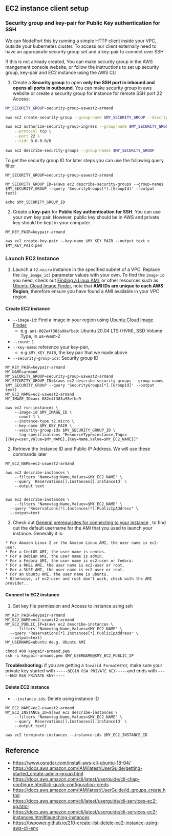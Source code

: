 



## EC2 instance client setup

### Security group and key-pair for Public Key authentication for SSH

We can NodePort this by running a simple HTTP client inside your VPC, outside your kubernetes cluster.  To access our client externally need to have an appropirate security group set and a key-pair to connect over SSH

If this is not already created, You can make security group in the AWS mangement console website, or follow the instructions to set up security group, key-pair and EC2 instance using the AWS CLI

1. Create a **Security group** to open **only the SSH port in inbound and opens all ports in outbound**. You can make security group in aws website or create a security group for instance for remote SSH port 22 Access:

```bash
MY_SECURITY_GROUP=security-group-uswest2-armand

aws ec2 create-security-group --group-name $MY_SECURITY_GROUP --description "security group with open port 22"

aws ec2 authorize-security-group-ingress --group-name $MY_SECURITY_GROUP \
	--protocol tcp \
	--port 22 \
	--cidr 0.0.0.0/0
															
aws ec2 describe-security-groups --group-names $MY_SECURITY_GROUP
```

To get the security group ID for later steps you can use the following query filter

```
MY_SECURITY_GROUP=security-group-uswest2-armand

MY_SECURITY_GROUP_ID=$(aws ec2 describe-security-groups --group-names $MY_SECURITY_GROUP --query 'SecurityGroups[*].[GroupId]' --output text)

echo $MY_SECURITY_GROUP_ID
```

2. Create a **key-pair** for **Public Key authentication for SSH**. You can use your own key pair. However, public key should be in AWS and private key should be kept in your computer.

```
MY_KEY_PAIR=keypair-armand

aws ec2 create-key-pair --key-name $MY_KEY_PAIR --output text > $MY_KEY_PAIR.pem
```

### Launch EC2 Instance

1.  Launch a `t2.micro` instance in the specified subnet of a VPC. Replace the `[my_image_id]` parameter values with your own. To find the `image-id` you need, check out [Finding a Linux AMI](https://docs.aws.amazon.com/AWSEC2/latest/UserGuide/finding-an-ami.html), or other resources such as [Ubuntu Cloud Image Finder](https://cloud-images.ubuntu.com/locator/), note that **AMI IDs are unique to each AWS Region**, therefore ensure you have found a AMI available in your VPC region.                            

#### Create EC2 instance

- `--image-id`: Find a image in your region using [Ubuntu Cloud Image Finder](https://cloud-images.ubuntu.com/locator/),
  - e.g. `ami-082e4f383a98efbe9`: Ubuntu 20.04 LTS (HVM), SSD Volume Type, in us-west-2
- `--count`: `1` 
- `--key-name`: reference your key-pair, 
  - e.g.`$MY_KEY_PAIR`, the key pair that we made above
- `--security-group-ids`: Security group ID

```
MY_KEY_PAIR=keypair-armand
MY_NAME=armand
MY_SECURITY_GROUP=security-group-uswest2-armand
MY_SECURITY_GROUP_ID=$(aws ec2 describe-security-groups --group-names $MY_SECURITY_GROUP --query 'SecurityGroups[*].[GroupId]' --output text)
MY_EC2_NAME=ec2-uswest2-armand
MY_IMAGE_ID=ami-082e4f383a98efbe9

aws ec2 run-instances \
	--image-id $MY_IMAGE_ID \
	--count 1 \
	--instance-type t2.micro \
	--key-name $MY_KEY_PAIR \
	--security-group-ids $MY_SECURITY_GROUP_ID \
	--tag-specifications "ResourceType=instance,Tags=[{Key=user,Value=$MY_NAME},{Key=Name,Value=$MY_EC2_NAME}]" 
```

2. Retrieve the Instance ID and Public IP Address. We will use these commands later  

``` 
MY_EC2_NAME=ec2-uswest2-armand

aws ec2 describe-instances \
	--filters "Name=tag:Name,Values=$MY_EC2_NAME" \
	--query 'Reservations[].Instances[].InstanceId' \
	--output text


aws ec2 describe-instances \
	--filters "Name=tag:Name,Values=$MY_EC2_NAME" \
  --query "Reservations[*].Instances[*].PublicIpAddress" \
  --output=text
```

3. Check out [General prerequisites for connecting to your instance](https://docs.aws.amazon.com/AWSEC2/latest/UserGuide/connection-prereqs.html) , to find out the default username for the AMI that you used to launch your instance. Generally it is:

```
* For Amazon Linux 2 or the Amazon Linux AMI, the user name is ec2-user.
* For a CentOS AMI, the user name is centos.
* For a Debian AMI, the user name is admin.
* For a Fedora AMI, the user name is ec2-user or fedora.
* For a RHEL AMI, the user name is ec2-user or root.
* For a SUSE AMI, the user name is ec2-user or root.
* For an Ubuntu AMI, the user name is ubuntu.
* Otherwise, if ec2-user and root don't work, check with the AMI provider..
```

#### Connect to EC2 instance

1. Set key file permission and Access to instance using ssh

```
MY_KEY_PAIR=keypair-armand
MY_EC2_NAME=ec2-uswest2-armand
MY_EC2_PUBLIC_IP=$(aws ec2 describe-instances \
	--filters "Name=tag:Name,Values=$MY_EC2_NAME" \
  --query "Reservations[*].Instances[*].PublicIpAddress" \
  --output=text)
MY_USERNAME=ubuntu #e.g. Ubuntu AMI

chmod 400 keypair-armand.pem
ssh -i keypair-armand.pem $MY_USERNAME@$MY_EC2_PUBLIC_IP
```



**Troubleshooting:** If you are getting a `Invalid Format`error, make sure your private key started with `-----BEGIN RSA PRIVATE KEY-----`and ends with `-----END RSA PRIVATE KEY-----`



#### Delete EC2 instance

- `--instance-ids`: Delete using instance ID

```
MY_EC2_NAME=ec2-uswest2-armand
MY_EC2_INSTANCE_ID=$(aws ec2 describe-instances \
	--filters "Name=tag:Name,Values=$MY_EC2_NAME" \
	--query 'Reservations[].Instances[].InstanceId' \
	--output text)
	
aws ec2 terminate-instances --instance-ids $MY_EC2_INSTANCE_ID
```





## Reference

- https://www.osradar.com/install-aws-cli-ubuntu-18-04/
- https://docs.aws.amazon.com/IAM/latest/UserGuide/getting-started_create-admin-group.html
- https://docs.aws.amazon.com/cli/latest/userguide/cli-chap-configure.html#cli-quick-configuration-creds
- https://docs.aws.amazon.com/IAM/latest/UserGuide/id_groups_create.html
- https://docs.aws.amazon.com/cli/latest/userguide/cli-services-ec2-sg.html
- https://docs.aws.amazon.com/cli/latest/userguide/cli-services-ec2-instances.html#launching-instances
- https://twpower.github.io/210-create-list-delete-ec2-instance-using-aws-cli-enx

